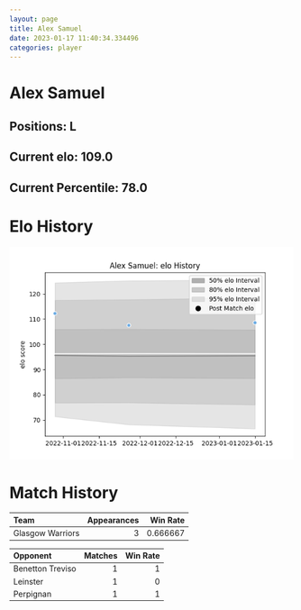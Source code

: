 ```yaml
---  
layout: page  
title: Alex Samuel  
date: 2023-01-17 11:40:34.334496  
categories: player  
---
```

# Alex Samuel

## Positions: L

## Current elo: 109.0

## Current Percentile: 78.0

# Elo History


![elo history](history_AlexSamuel.png)
# Match History


| Team             |   Appearances |   Win Rate |
|:-----------------|--------------:|-----------:|
| Glasgow Warriors |             3 |   0.666667 |

| Opponent         |   Matches |   Win Rate |
|:-----------------|----------:|-----------:|
| Benetton Treviso |         1 |          1 |
| Leinster         |         1 |          0 |
| Perpignan        |         1 |          1 |